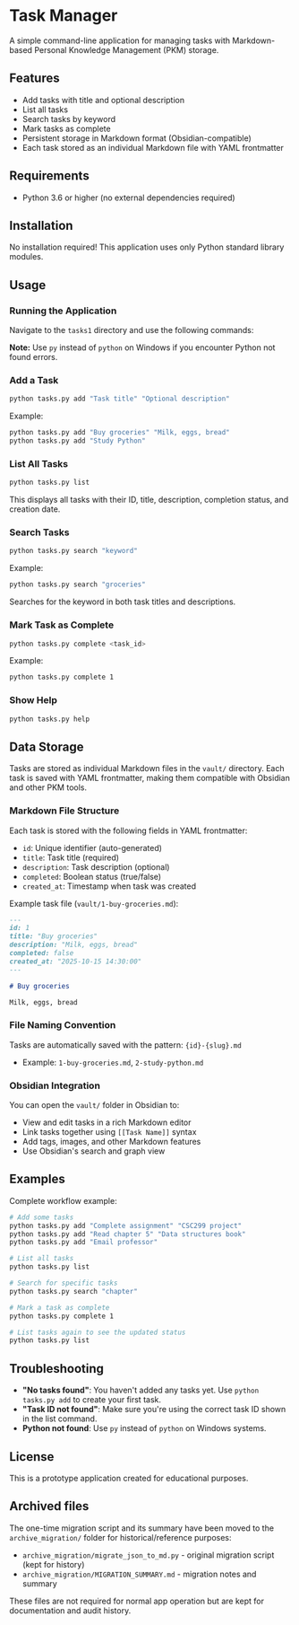 # Task Manager

A simple command-line application for managing tasks with Markdown-based Personal Knowledge Management (PKM) storage.

## Features

- Add tasks with title and optional description
- List all tasks
- Search tasks by keyword
- Mark tasks as complete
- Persistent storage in Markdown format (Obsidian-compatible)
- Each task stored as an individual Markdown file with YAML frontmatter

## Requirements

- Python 3.6 or higher (no external dependencies required)

## Installation

No installation required! This application uses only Python standard library modules.

## Usage

### Running the Application

Navigate to the `tasks1` directory and use the following commands:

**Note:** Use `py` instead of `python` on Windows if you encounter Python not found errors.

### Add a Task

```bash
python tasks.py add "Task title" "Optional description"
```

Example:
```bash
python tasks.py add "Buy groceries" "Milk, eggs, bread"
python tasks.py add "Study Python"
```

### List All Tasks

```bash
python tasks.py list
```

This displays all tasks with their ID, title, description, completion status, and creation date.

### Search Tasks

```bash
python tasks.py search "keyword"
```

Example:
```bash
python tasks.py search "groceries"
```

Searches for the keyword in both task titles and descriptions.

### Mark Task as Complete

```bash
python tasks.py complete <task_id>
```

Example:
```bash
python tasks.py complete 1
```

### Show Help

```bash
python tasks.py help
```

## Data Storage

Tasks are stored as individual Markdown files in the `vault/` directory. Each task is saved with YAML frontmatter, making them compatible with Obsidian and other PKM tools.

### Markdown File Structure

Each task is stored with the following fields in YAML frontmatter:
- `id`: Unique identifier (auto-generated)
- `title`: Task title (required)
- `description`: Task description (optional)
- `completed`: Boolean status (true/false)
- `created_at`: Timestamp when task was created

Example task file (`vault/1-buy-groceries.md`):
```markdown
---
id: 1
title: "Buy groceries"
description: "Milk, eggs, bread"
completed: false
created_at: "2025-10-15 14:30:00"
---

# Buy groceries

Milk, eggs, bread
```

### File Naming Convention

Tasks are automatically saved with the pattern: `{id}-{slug}.md`
- Example: `1-buy-groceries.md`, `2-study-python.md`

### Obsidian Integration

You can open the `vault/` folder in Obsidian to:
- View and edit tasks in a rich Markdown editor
- Link tasks together using `[[Task Name]]` syntax
- Add tags, images, and other Markdown features
- Use Obsidian's search and graph view

## Examples

Complete workflow example:

```bash
# Add some tasks
python tasks.py add "Complete assignment" "CSC299 project"
python tasks.py add "Read chapter 5" "Data structures book"
python tasks.py add "Email professor"

# List all tasks
python tasks.py list

# Search for specific tasks
python tasks.py search "chapter"

# Mark a task as complete
python tasks.py complete 1

# List tasks again to see the updated status
python tasks.py list
```

## Troubleshooting

- **"No tasks found"**: You haven't added any tasks yet. Use `python tasks.py add` to create your first task.
- **"Task ID not found"**: Make sure you're using the correct task ID shown in the list command.
- **Python not found**: Use `py` instead of `python` on Windows systems.

## License

This is a prototype application created for educational purposes.

## Archived files

The one-time migration script and its summary have been moved to the `archive_migration/` folder for historical/reference purposes:

- `archive_migration/migrate_json_to_md.py` - original migration script (kept for history)
- `archive_migration/MIGRATION_SUMMARY.md` - migration notes and summary

These files are not required for normal app operation but are kept for documentation and audit history.
